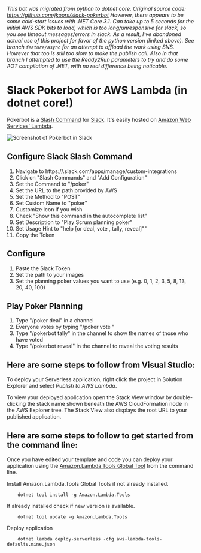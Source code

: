 _This bot was migrated from python to dotnet core. Original source code: https://github.com/jkoors/slack-pokerbot_
_However, there appears to be some cold-start issues with .NET Core 3.1. Can take up to 5 seconds for the initial AWS SDK bits to load, which is too long/unresponsive for slack, so you see timeout messages/errors in slack. As a result, I've abandoned actual use of this project for favor of the python version (linked above). See branch `feature/async` for an attempt to offload the work using SNS. However that too is still too slow to make the publish call. Also in that branch I attempted to use the Ready2Run parameters to try and do some AOT compilation of .NET, with no real difference being noticable._

# Slack Pokerbot for AWS Lambda (in dotnet core!)

Pokerbot is a [Slash Command](https://api.slack.com/slash-commands) for [Slack](https://slack.com/). It's easily hosted on [Amazon Web Services' Lambda](https://aws.amazon.com/lambda/).

![Screenshot of Pokerbot in Slack](https://raw.githubusercontent.com/nateyolles/slack-pokerbot/master/images/screenshot.png)

## Configure Slack Slash Command

1. Navigate to https://<your-team-name>.slack.com/apps/manage/custom-integrations
2. Click on "Slash Commands" and "Add Configuration" 
3. Set the Command to "/poker"
4. Set the URL to the path provided by AWS
5. Set the Method to "POST"
6. Set Custom Name to "poker"
7. Customize Icon if you wish
8. Check "Show this command in the autocomplete list"
9. Set Description to "Play Scrum planning poker"
10. Set Usage Hint to "help [or deal, vote <number>, tally, reveal]""
11. Copy the Token

## Configure

1. Paste the Slack Token
2. Set the path to your images
3. Set the planning poker values you want to use (e.g. 0, 1, 2, 3, 5, 8, 13, 20, 40, 100)

## Play Poker Planning
1. Type "/poker deal" in a channel
2. Everyone votes by typing "/poker vote <your vote>"
3. Type "/pokerbot tally" in the channel to show the names of those who have voted
4. Type "/pokerbot reveal" in the channel to reveal the voting results

## Here are some steps to follow from Visual Studio:

To deploy your Serverless application, right click the project in Solution Explorer and select *Publish to AWS Lambda*.

To view your deployed application open the Stack View window by double-clicking the stack name shown beneath the AWS CloudFormation node in the AWS Explorer tree. The Stack View also displays the root URL to your published application.

## Here are some steps to follow to get started from the command line:

Once you have edited your template and code you can deploy your application using the [Amazon.Lambda.Tools Global Tool](https://github.com/aws/aws-extensions-for-dotnet-cli#aws-lambda-amazonlambdatools) from the command line.

Install Amazon.Lambda.Tools Global Tools if not already installed.
```
    dotnet tool install -g Amazon.Lambda.Tools
```

If already installed check if new version is available.
```
    dotnet tool update -g Amazon.Lambda.Tools
```

Deploy application
```
    dotnet lambda deploy-serverless -cfg aws-lambda-tools-defaults.mine.json
```
